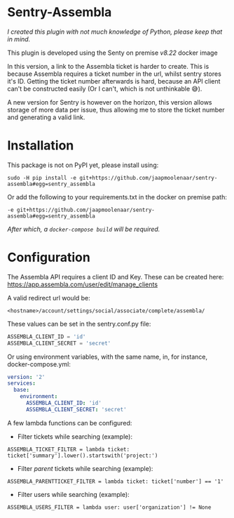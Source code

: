 Sentry-Assembla
===============
_I created this plugin with not much knowledge of Python, please keep that in 
mind._

This plugin is developed using the Senty on premise *v8.22* docker image

In this version, a link to the Assembla ticket is harder to create.
This is because Assembla requires a ticket number in the url, whilst sentry
stores it's ID. Getting the ticket number afterwards is hard, because an API
client can't be constructed easily (Or I can't, which is not 
unthinkable :sweat_smile:).

A new version for Sentry is however on the horizon, this version allows storage 
of more data per issue, thus allowing me to store the ticket number and 
generating a valid link.


Installation
============

This package is not on PyPI yet, please install using:

`sudo -H pip install -e git+https://github.com/jaapmoolenaar/sentry-assembla#egg=sentry_assembla`

Or add the following to your requirements.txt in the docker on premise path:

`-e git+https://github.com/jaapmoolenaar/sentry-assembla#egg=sentry_assembla`

_After which, a `docker-compose build` will be required._

Configuration
=============

The Assembla API requires a client ID and Key.
These can be created here: https://app.assembla.com/user/edit/manage_clients

A valid redirect url would be: 

`<hostname>/account/settings/social/associate/complete/assembla/`

These values can be set in the sentry.conf.py file:

```python
ASSEMBLA_CLIENT_ID = 'id'
ASSEMBLA_CLIENT_SECRET = 'secret'
```

Or using environment variables, with the same name, in, for instance, docker-compose.yml:

```yml
version: '2'
services:
  base:
    environment:
      ASSEMBLA_CLIENT_ID: 'id'
      ASSEMBLA_CLIENT_SECRET: 'secret'
```

A few lambda functions can be configured:

- Filter tickets while searching (example):

`ASSEMBLA_TICKET_FILTER = lambda ticket: ticket['summary'].lower().startswith('project:')`

- Filter *parent* tickets while searching (example):

`ASSEMBLA_PARENTTICKET_FILTER = lambda ticket: ticket['number'] == '1'`

- Filter users while searching (example):

`ASSEMBLA_USERS_FILTER = lambda user: user['organization'] != None`
